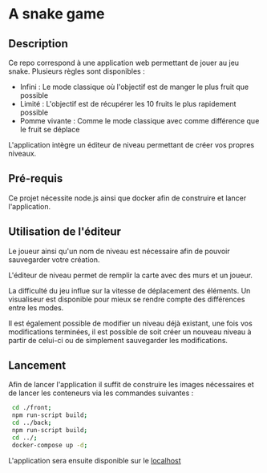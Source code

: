 # A snake game

## Description

Ce repo correspond à une application web permettant de jouer au jeu snake.
Plusieurs règles sont disponibles :

- Infini : Le mode classique où l'objectif est de manger le plus fruit que possible
- Limité : L'objectif est de récupérer les 10 fruits le plus rapidement possible
- Pomme vivante : Comme le mode classique avec comme différence que le fruit se déplace

L'application intègre un éditeur de niveau permettant de créer vos propres niveaux.

## Pré-requis

Ce projet nécessite node.js ainsi que docker afin de construire et lancer l'application.

## Utilisation de l'éditeur

Le joueur ainsi qu'un nom de niveau est nécessaire afin de pouvoir sauvegarder votre création.

L'éditeur de niveau permet de remplir la carte avec des murs et un joueur.

La difficulté du jeu influe sur la vitesse de déplacement des éléments. Un visualiseur est
disponible pour mieux se rendre compte des différences entre les modes.

Il est également possible de modifier un niveau déjà existant, une fois vos modifications
terminées, il est possible de soit créer un nouveau niveau à partir de celui-ci ou de simplement sauvegarder
les modifications.

## Lancement

Afin de lancer l'application il suffit de construire les images nécessaires et de lancer les conteneurs via les commandes suivantes :

```bash
 cd ./front;
 npm run-script build;
 cd ../back;
 npm run-script build;
 cd ../;
 docker-compose up -d;
```

L'application sera ensuite disponible sur le [localhost](http://localhost)
